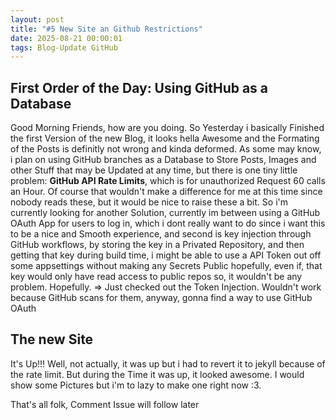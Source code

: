 ```yaml
---
layout: post
title: "#5 New Site an Github Restrictions"
date: 2025-08-21 00:00:01
tags: Blog-Update GitHub
---
```


## First Order of the Day: Using GitHub as a Database
Good Morning Friends, how are you doing.
So Yesterday i basically Finished the first Version of the new Blog, it looks hella Awesome and the Formating of the Posts is definitly not wrong and kinda deformed.
As some may know, i plan on using GitHub branches as a Database to Store Posts, Images and other Stuff that may be Updated at any time, but there is one tiny little problem: **GitHub API Rate Limits**, which is for unauthorized Request 60 calls an Hour. Of course that wouldn't make a difference for me at this time since nobody reads these, but it would be nice to raise these a bit. So i'm currently looking for another Solution, currently im between using a GitHub OAuth App for users to log in, which i dont really want to do since i want this to be a nice and Smooth experience, and second is key injection through GitHub workflows, by storing the key in a Privated Repository, and then getting that key during build time, i might be able to use a API Token out off some appsettings without making any Secrets Public hopefully, even if, that key would only have read access to public repos so, it wouldn't be any problem. Hopefully. 
=> Just checked out the Token Injection. Wouldn't work because GitHub scans for them, anyway, gonna find a way to use GitHub OAuth

## The new Site
It's Up!!! Well, not actually, it was up but i had to revert it to jekyll because of the rate limit. But during the Time it was up, it looked awesome. I would show some Pictures but i'm to lazy to make one right now :3.

That's all folk, Comment Issue will follow later
